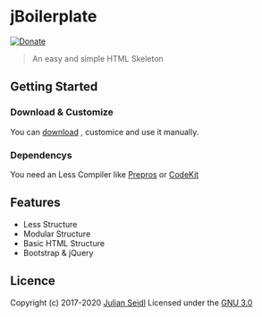 # jBoilerplate
[![Donate](https://img.shields.io/badge/Donate-PayPal-green.svg)](https://www.paypal.me/jseidlAT/1.99)
> An easy and simple HTML Skeleton 

## Getting Started

### Download & Customize
You can [download](https://github.com/Thejuse/Advanced-Boilerplate/zipball/master) , customice and use it manually. 

### Dependencys
You need an Less Compiler like [Prepros](https://prepros.io/) or [CodeKit](https://codekitapp.com/)

## Features
* Less Structure
* Modular Structure
* Basic HTML Structure
* Bootstrap & jQuery

## Licence
Copyright (c) 2017-2020 [Julian Seidl](https://www.jseidl.at)
Licensed under the [GNU 3.0](LICENCE)